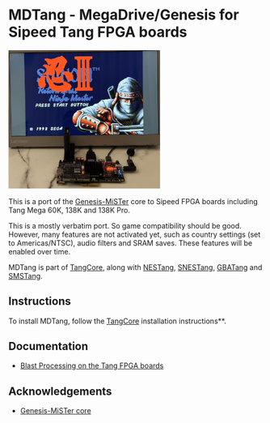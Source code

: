 
# MDTang - MegaDrive/Genesis for Sipeed Tang FPGA boards

<img src='doc/mdtang-0.1.jpg' width="300" />

This is a port of the [Genesis-MiSTer](https://github.com/MiSTer-devel/Genesis_MiSTer) core to Sipeed FPGA boards including Tang Mega 60K, 138K and 138K Pro.

This is a mostly verbatim port. So game compatibility should be good. However, many features are not activated yet, such as country settings (set to Americas/NTSC), audio filters and SRAM saves. These features will be enabled over time.

MDTang is part of [TangCore](https://github.com/nand2mario/tangcore), along with  [NESTang](https://github.com/nand2mario/nestang), [SNESTang](https://github.com/nand2mario/snestang), [GBATang](https://github.com/nand2mario/gbatang) and [SMSTang](https://github.com/nand2mario/smstang).

## Instructions

To install MDTang, follow the [TangCore](https://github.com/nand2mario/tangcore) installation instructions**.

## Documentation

* [Blast Processing on the Tang FPGA boards](https://nand2mario.github.io/posts/2024/mdtang/)

## Acknowledgements
* [Genesis-MiSTer core](https://github.com/MiSTer-devel/Genesis_MiSTer)
